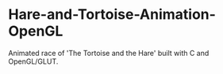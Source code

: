 # Hare-and-Tortoise-Animation-OpenGL
Animated race of 'The Tortoise and the Hare' built with C and OpenGL/GLUT.
